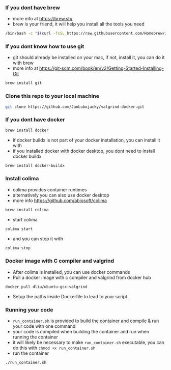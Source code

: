 ### If you dont have brew
- more info at https://brew.sh/
- brew is your friend, it will help you install all the tools you need
```bash
/bin/bash -c "$(curl -fsSL https://raw.githubusercontent.com/Homebrew/install/HEAD/install.sh)"
```

### If you dont know how to use git
- git should already be installed on your mac, if not, install it, you can do it with brew
- more info at https://git-scm.com/book/en/v2/Getting-Started-Installing-Git
```bash
brew install git
```

### Clone this repo to your local machine
```bash
git clone https://github.com/JanLubojacky/valgrind-docker.git
```

### If you dont have docker
```bash
brew install docker
```
- if docker buildx is not part of your docker installation, you can install it with
- if you installed docker with docker desktop, you dont need to install docker buildx
```bash
brew install docker-buildx
```

### Install colima
- colima provides container runtimes
- alternatively you can also use docker desktop
- more info https://github.com/abiosoft/colima
```bash
brew install colima
```
- start colima
```bash
colima start
```
- and you can stop it with
```bash
colima stop
```

### Docker image with C compiler and valgrind
- After colima is installed, you can use docker commands
- Pull a docker image with c compiler and valgrind from docker hub
```bash
docker pull dliu/ubuntu-gcc-valgrind
```

- Setup the paths inside Dockerfile to lead to your script

### Running your code
- `run_container.sh` is provided to build the container and compile & run your code with one command
- your code is compiled when building the container and run when running the container
- it will likely be necessary to make `run_container.sh` executable, you can do this with `chmod +x run_container.sh`
- run the container
```bash
./run_container.sh
```
